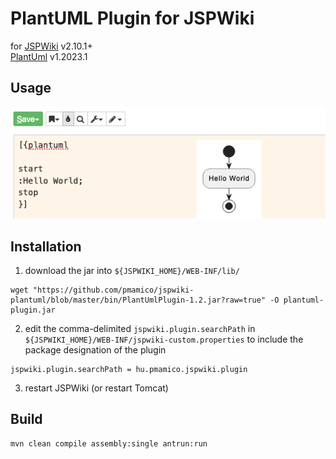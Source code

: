 # PlantUML Plugin for JSPWiki
for [JSPWiki](https://jspwiki.apache.org/) v2.10.1+  
[PlantUml](https://plantuml.com/) v1.2023.1

## Usage

![usage](.github/usage.png)

## Installation

1. download the jar into `${JSPWIKI_HOME}/WEB-INF/lib/`
```shell
wget "https://github.com/pmamico/jspwiki-plantuml/blob/master/bin/PlantUmlPlugin-1.2.jar?raw=true" -O plantuml-plugin.jar
```
2. edit the comma-delimited ``jspwiki.plugin.searchPath`` in `${JSPWIKI_HOME}/WEB-INF/jspwiki-custom.properties` to include the package designation of the plugin
```properties
jspwiki.plugin.searchPath = hu.pmamico.jspwiki.plugin
```
3. restart JSPWiki (or restart Tomcat)


## Build
```shell
mvn clean compile assembly:single antrun:run
```
